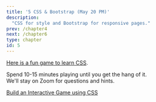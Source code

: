 ```yaml
---
title: '5 CSS & Bootstrap (May 20 PM)'
description:
  "CSS for style and Bootstrap for responsive pages."
prev: /chapter4
next: /chapter6
type: chapter
id: 5
---
```


<exercise id="1" title="CSS 101" type="slides">

<slides source="chapter5_CSS">
</slides>

</exercise>

<exercise id="2" title="CSS Diner">

[Here is a fun game to learn CSS](http://flukeout.github.io/).  

Spend 10-15 minutes playing until you get the hang of it.  
We'll stay on Zoom for questions and hints. 

[Build an Interactive Game using CSS](https://www.learnwithjason.dev/build-a-realtime-twitch-game)

</exercise>

<exercise id="3" title="Bootstrap" type="slides">

<slides source="chapter5_Bootstrap">
</slides>

</exercise>